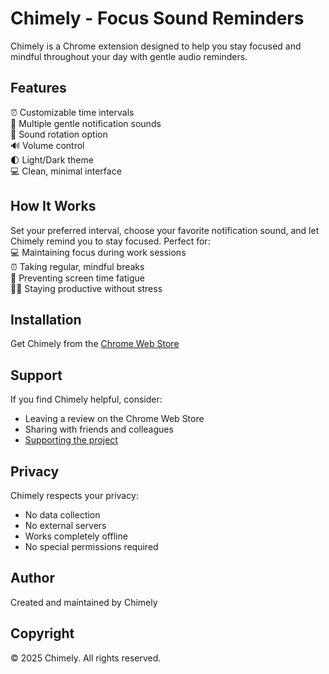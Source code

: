 # Chimely - Focus Sound Reminders

Chimely is a Chrome extension designed to help you stay focused and mindful throughout your day with gentle audio reminders.

## Features

⏰ Customizable time intervals<br/>
🔔 Multiple gentle notification sounds<br/>
🔄 Sound rotation option<br/>
🔊 Volume control<br/>
🌓 Light/Dark theme<br/>
💻 Clean, minimal interface

## How It Works

Set your preferred interval, choose your favorite notification sound, and let Chimely remind you to stay focused. Perfect for:<br/>
💻 Maintaining focus during work sessions <br/>
⏰ Taking regular, mindful breaks<br/>
👀 Preventing screen time fatigue<br/>
🧘‍♂️ Staying productive without stress

## Installation

Get Chimely from the [Chrome Web Store](your-chrome-store-link)

## Support

If you find Chimely helpful, consider:
- Leaving a review on the Chrome Web Store
- Sharing with friends and colleagues
- [Supporting the project](https://ko-fi.com/chimely)

## Privacy

Chimely respects your privacy:
- No data collection
- No external servers
- Works completely offline
- No special permissions required

## Author

Created and maintained by Chimely

## Copyright

© 2025 Chimely. All rights reserved.

